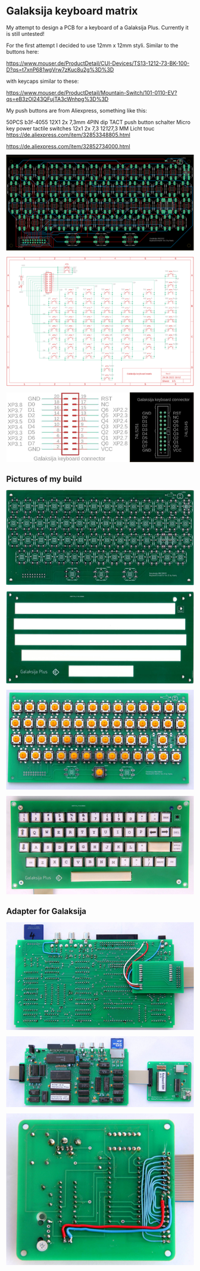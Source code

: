 # Galaksija keyboard matrix

My attempt to design a PCB for a keyboard of a Galaksija Plus.
Currently it is still untested!

For the first attempt I decided to use 12mm x 12mm styli.
Similar to the buttons here:

https://www.mouser.de/ProductDetail/CUI-Devices/TS13-1212-73-BK-100-D?qs=t7xnP681wgVrw7zKuc8u2g%3D%3D

with keycaps similar to these:

https://www.mouser.de/ProductDetail/Mountain-Switch/101-0110-EV?qs=eB3zOl243QFujTA3cWnhpg%3D%3D

My push buttons are from Aliexpress, something like this:

50PCS b3f-4055 12X1 2x 7,3mm 4PIN dip TACT push button schalter Micro key power tactile switches 12x1 2x 7,3 12*12*7,3 MM Licht touc
https://de.aliexpress.com/item/32853348805.html

https://de.aliexpress.com/item/32852734000.html

![keyboard pcb](/Keyboard/Galaksija%20keyboard%20matrix%20top.png)

![keyboard schematic](/Keyboard/Galaksija%20keyboard%20matrix%20sch.png)

![keyboard connector pinout](/Keyboard/Galaksija%20keyboard%20connector%20pinout.jpg)

## Pictures of my build

![PCB](/Keyboard/picture/galaksija-keyboard-rev3-pcb-top.jpg)

![Cover](/Keyboard/picture/galaksija-keyboard-rev3-cover.jpg)

![PCB assembled](/Keyboard/picture/20220912-alternativ-web.jpg)

![My Keyboard](/Keyboard/picture/20220913-neue-tastatur-web.jpg)

## Adapter for Galaksija

![bottom view](/Keyboard/picture/20220829-Galaksija-von-unten-web.jpg)

![Galaksija](/Keyboard/picture/20220829-Tastatur-mit-20poligem-Stecker-web.jpg)

![Modified PS2 adapter](/Keyboard/picture/20220829-PS2-Adapter-von-unten-web.jpg)

